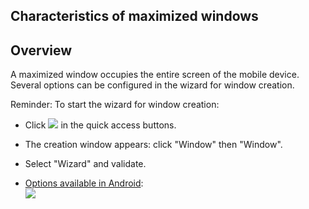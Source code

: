


## Characteristics of maximized windows
			



<a name="NOTE1"></a>
<a name="NOTE1_1"></a>


## Overview
<a name="overview_ELTTEXTE000070"></a>
A maximized window occupies the entire screen of the mobile device. Several options can be configured in the wizard for window creation.  

Reminder: To start the wizard for window creation: 

- Click ![](https://doc.pcsoft.fr/en-US/images/image.awp?langid=3&name=ico_nouveau.gif) in the quick access buttons. 

- The creation window appears: click "Window" then "Window".

- Select "Wizard" and validate. 

- [Options available in Android](../WDChamp/9000113.md): <br>![](https://doc.pcsoft.fr/en-US/images/image.awp?langid=3&name=Fen_Max_Caract_Android.gif)






